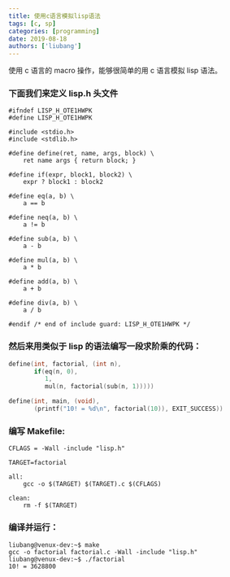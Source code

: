 ```yaml
---
title: 使用c语言模拟lisp语法
tags: [c, sp]
categories: [programming]
date: 2019-08-18
authors: ['liubang']
---
```


使用 c 语言的 macro 操作，能够很简单的用 c 语言模拟 lisp 语法。

### 下面我们来定义 lisp.h 头文件

```
#ifndef LISP_H_OTE1HWPK
#define LISP_H_OTE1HWPK

#include <stdio.h>
#include <stdlib.h>

#define define(ret, name, args, block) \
    ret name args { return block; }

#define if(expr, block1, block2) \
    expr ? block1 : block2

#define eq(a, b) \
    a == b

#define neq(a, b) \
    a != b

#define sub(a, b) \
    a - b

#define mul(a, b) \
    a * b

#define add(a, b) \
    a + b

#define div(a, b) \
    a / b

#endif /* end of include guard: LISP_H_OTE1HWPK */
```

### 然后来用类似于 lisp 的语法编写一段求阶乘的代码：

```c
define(int, factorial, (int n),
       if(eq(n, 0),
          1,
          mul(n, factorial(sub(n, 1)))))

define(int, main, (void),
       (printf("10! = %d\n", factorial(10)), EXIT_SUCCESS))
```

### 编写 Makefile:

```
CFLAGS = -Wall -include "lisp.h"

TARGET=factorial

all:
	gcc -o $(TARGET) $(TARGET).c $(CFLAGS)

clean:
	rm -f $(TARGET)
```

### 编译并运行：

```
liubang@venux-dev:~$ make
gcc -o factorial factorial.c -Wall -include "lisp.h"
liubang@venux-dev:~$ ./factorial
10! = 3628800
```
